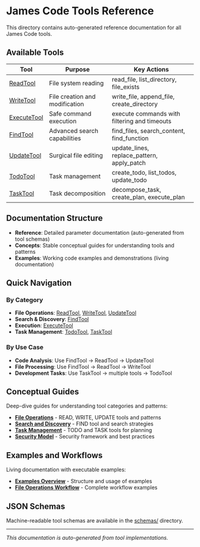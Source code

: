 # James Code Tools Reference

This directory contains auto-generated reference documentation for all James Code tools.

## Available Tools

| Tool | Purpose | Key Actions |
|------|---------|-------------|
| [ReadTool](reference/read-tool.md) | File system reading | read_file, list_directory, file_exists |
| [WriteTool](reference/write-tool.md) | File creation and modification | write_file, append_file, create_directory |
| [ExecuteTool](reference/execute-tool.md) | Safe command execution | execute commands with filtering and timeouts |
| [FindTool](reference/find-tool.md) | Advanced search capabilities | find_files, search_content, find_function |
| [UpdateTool](reference/update-tool.md) | Surgical file editing | update_lines, replace_pattern, apply_patch |
| [TodoTool](reference/todo-tool.md) | Task management | create_todo, list_todos, update_todo |
| [TaskTool](reference/task-tool.md) | Task decomposition | decompose_task, create_plan, execute_plan |

## Documentation Structure

- **Reference**: Detailed parameter documentation (auto-generated from tool schemas)
- **Concepts**: Stable conceptual guides for understanding tools and patterns
- **Examples**: Working code examples and demonstrations (living documentation)

## Quick Navigation

### By Category
- **File Operations**: [ReadTool](reference/read-tool.md), [WriteTool](reference/write-tool.md), [UpdateTool](reference/update-tool.md)
- **Search & Discovery**: [FindTool](reference/find-tool.md)
- **Execution**: [ExecuteTool](reference/execute-tool.md)
- **Task Management**: [TodoTool](reference/todo-tool.md), [TaskTool](reference/task-tool.md)

### By Use Case
- **Code Analysis**: Use FindTool → ReadTool → UpdateTool
- **File Processing**: Use FindTool → ReadTool → WriteTool
- **Development Tasks**: Use TaskTool → multiple tools → TodoTool

## Conceptual Guides

Deep-dive guides for understanding tool categories and patterns:

- **[File Operations](concepts/file-operations.md)** - READ, WRITE, UPDATE tools and patterns
- **[Search and Discovery](concepts/search-and-discovery.md)** - FIND tool and search strategies
- **[Task Management](concepts/task-management.md)** - TODO and TASK tools for planning
- **[Security Model](concepts/security-model.md)** - Security framework and best practices

## Examples and Workflows

Living documentation with executable examples:

- **[Examples Overview](examples/README.md)** - Structure and usage of examples
- **[File Operations Workflow](examples/workflows/file_operations_workflow.py)** - Complete workflow examples

## JSON Schemas

Machine-readable tool schemas are available in the [schemas/](schemas/) directory.

---
*This documentation is auto-generated from tool implementations.*